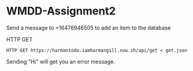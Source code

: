 # WMDD-Assignment2

Send a message to +16476946505 to add an item to the database

HTTP GET
```
HTTP GET https://harmantodo.iamharmangill.now.sh/api/get < get.json
```

Sending "Hi" will get you an error message.
